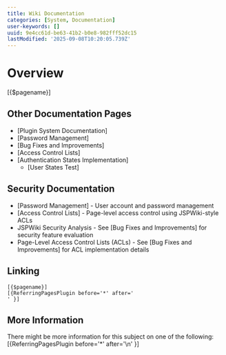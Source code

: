```yaml
---
title: Wiki Documentation
categories: [System, Documentation]
user-keywords: []
uuid: 9e4cc61d-be63-41b2-b0e8-982fff52dc15
lastModified: '2025-09-08T10:20:05.739Z'
---
```

# Overview

[{$pagename}]

## Other Documentation Pages
* [Plugin System Documentation]
* [Password Management]
* [Bug Fixes and Improvements]
* [Access Control Lists]
* [Authentication States Implementation]
  * [User States Test]

## Security Documentation

* [Password Management] - User account and password management
* [Access Control Lists] - Page-level access control using JSPWiki-style ACLs
* JSPWiki Security Analysis - See [Bug Fixes and Improvements] for security feature evaluation
* Page-Level Access Control Lists (ACLs) - See [Bug Fixes and Improvements] for ACL implementation details

## Linking

```
[{$pagename}]
[{ReferringPagesPlugin before='*' after='
' }]
```

## More Information

There might be more information for this subject on one of the following:
[{ReferringPagesPlugin before='*' after='\n' }]
